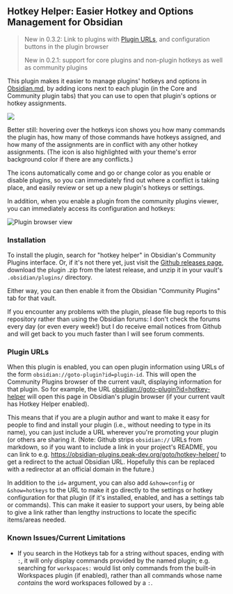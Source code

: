 ## Hotkey Helper: Easier Hotkey and Options Management for Obsidian

> New in 0.3.2: Link to plugins with [Plugin URLs](#plugin-urls), and configuration buttons in the plugin browser
>
> New in 0.2.1: support for core plugins and non-plugin hotkeys as well as community plugins

This plugin makes it easier to manage plugins' hotkeys and options in [Obsidian.md](https://obsidian.md), by adding icons next to each plugin (in the Core and Community plugin tabs) that you can use to open that plugin's options or hotkey assignments.

![](https://raw.githubusercontent.com/pjeby/hotkey-helper/master/hotkey-helper.gif)

Better still: hovering over the hotkeys icon shows you how many commands the plugin has, how many of those commands have hotkeys assigned, and how many of the assignments are in conflict with any other hotkey assignments.  (The icon is also highlighted with your theme's error background color if there are any conflicts.)

The icons automatically come and go or change color as you enable or disable plugins, so you can immediately find out where a conflict is taking place, and easily review or set up a new plugin's hotkeys or settings.

In addition, when you enable a plugin from the community plugins viewer, you can immediately access its configuration and hotkeys:

![Plugin browser view](https://raw.githubusercontent.com/pjeby/hotkey-helper/master/plugin-browser.png)

### Installation

To install the plugin, search for "hotkey helper" in Obsidian's Community Plugins interface.  Or, if it's not there yet, just visit the [Github releases page](https://github.com/pjeby/hotkey-helper/releases), download the plugin .zip from the latest release, and unzip it in your vault's `.obsidian/plugins/` directory.

Either way, you can then enable it from the Obsidian "Community Plugins" tab for that vault.

If you encounter any problems with the plugin, please file bug reports to this repository rather than using the Obsidian forums: I don't check the forums every day (or even every week!) but I do receive email notices from Github and will get back to you much faster than I will see forum comments.

### Plugin URLs

When this plugin is enabled, you can open plugin information using URLs of the form `obsidian://goto-plugin?id=plugin-id`.  This will open the Community Plugins browser of the current vault, displaying information for that plugin.  So for example, the URL <obsidian://goto-plugin?id=hotkey-helper> will open this page in Obsidian's plugin browser (if your current vault has Hotkey Helper enabled).

This means that if you are a plugin author and want to make it easy for people to find and install your plugin (i.e., without needing to type in its name), you can just include a URL wherever you're promoting your plugin (or others are sharing it.  (Note: Github strips `obsidian://` URLs from markdown, so if you want to include a link in your project's README, you can link to e.g. https://obsidian-plugins.peak-dev.org/goto/hotkey-helper/ to get a redirect to the actual Obsidian URL.  Hopefully this can be replaced with a redirector at an official domain in the future.)

In addition to the `id=` argument, you can also add `&show=config` or `&show=hotkeys` to the URL to make it go directly to the settings or hotkey configuration for that plugin (if it's installed, enabled, and has a settings tab or commands).  This can make it easier to support your users, by being able to give a link rather than lengthy instructions to locate the specific items/areas needed.

### Known Issues/Current Limitations

* If you search in the Hotkeys tab for a string without spaces, ending with `:`, it will only display commands provided by the named plugin; e.g. searching for `workspaces:` would list only commands from the built-in Workspaces plugin (if enabled), rather than all commands whose name *contains* the word workspaces followed by a `:`.

